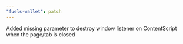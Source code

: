 ```yaml
---
"fuels-wallet": patch
---
```


Added missing parameter to destroy window listener on ContentScript when the page/tab is closed
